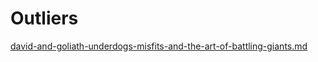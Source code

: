 # Outliers

[david-and-goliath-underdogs-misfits-and-the-art-of-battling-giants.md](../collections/books/david-and-goliath-underdogs-misfits-and-the-art-of-battling-giants.md "mention")
